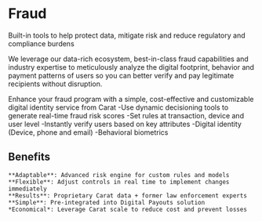 # Fraud

Built-in tools to help protect data, mitigate risk and reduce regulatory and compliance burdens

We leverage our data-rich ecosystem, best-in-class fraud capabilities and industry expertise to meticulously analyze the digital footprint, behavior and payment patterns of users so you can better verify and pay legitimate recipients without disruption.


Enhance your fraud program with a simple, cost-effective and customizable digital identity service from Carat
 -Use dynamic decisioning tools to generate real-time fraud risk scores
 -Set rules at transaction, device and user level
 -Instantly verify users based on key attributes
 -Digital identity (Device, phone and email)
 -Behavioral biometrics

## Benefits
    **Adaptable**: Advanced risk engine for custom rules and models
    **Flexible**: Adjust controls in real time to implement changes immediately
    **Results**: Proprietary Carat data + former law enforcement experts
    **Simple**: Pre-integrated into Digital Payouts solution
    *Economical*: Leverage Carat scale to reduce cost and prevent losses


